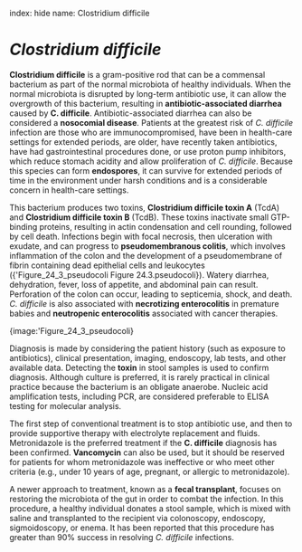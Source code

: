 index: hide
name: Clostridium difficile

#  *Clostridium difficile*

 **Clostridium difficile** is a gram-positive rod that can be a commensal bacterium as part of the normal microbiota of healthy individuals. When the normal microbiota is disrupted by long-term antibiotic use, it can allow the overgrowth of this bacterium, resulting in  **antibiotic-associated diarrhea** caused by  **C. difficile**. Antibiotic-associated diarrhea can also be considered a  **nosocomial disease**. Patients at the greatest risk of  *C. difficile* infection are those who are immunocompromised, have been in health-care settings for extended periods, are older, have recently taken antibiotics, have had gastrointestinal procedures done, or use proton pump inhibitors, which reduce stomach acidity and allow proliferation of  *C. difficile*. Because this species can form  **endospores**, it can survive for extended periods of time in the environment under harsh conditions and is a considerable concern in health-care settings.

This bacterium produces two toxins,  **Clostridium difficile toxin A** (TcdA) and  **Clostridium difficile toxin B** (TcdB). These toxins inactivate small GTP-binding proteins, resulting in actin condensation and cell rounding, followed by cell death. Infections begin with focal necrosis, then ulceration with exudate, and can progress to  **pseudomembranous colitis**, which involves inflammation of the colon and the development of a pseudomembrane of fibrin containing dead epithelial cells and leukocytes ({'Figure_24_3_pseudocoli Figure 24.3.pseudocoli}). Watery diarrhea, dehydration, fever, loss of appetite, and abdominal pain can result. Perforation of the colon can occur, leading to septicemia, shock, and death.  *C. difficile* is also associated with  **necrotizing enterocolitis** in premature babies and  **neutropenic enterocolitis** associated with cancer therapies.


{image:'Figure_24_3_pseudocoli}
        

Diagnosis is made by considering the patient history (such as exposure to antibiotics), clinical presentation, imaging, endoscopy, lab tests, and other available data. Detecting the  **toxin** in stool samples is used to confirm diagnosis. Although culture is preferred, it is rarely practical in clinical practice because the bacterium is an obligate anaerobe. Nucleic acid amplification tests, including PCR, are considered preferable to ELISA testing for molecular analysis.

The first step of conventional treatment is to stop antibiotic use, and then to provide supportive therapy with electrolyte replacement and fluids. Metronidazole is the preferred treatment if the  **C. difficile** diagnosis has been confirmed.  **Vancomycin** can also be used, but it should be reserved for patients for whom metronidazole was ineffective or who meet other criteria (e.g., under 10 years of age, pregnant, or allergic to metronidazole).

A newer approach to treatment, known as a  **fecal transplant**, focuses on restoring the microbiota of the gut in order to combat the infection. In this procedure, a healthy individual donates a stool sample, which is mixed with saline and transplanted to the recipient via colonoscopy, endoscopy, sigmoidoscopy, or enema. It has been reported that this procedure has greater than 90% success in resolving  *C. difficile* infections.

